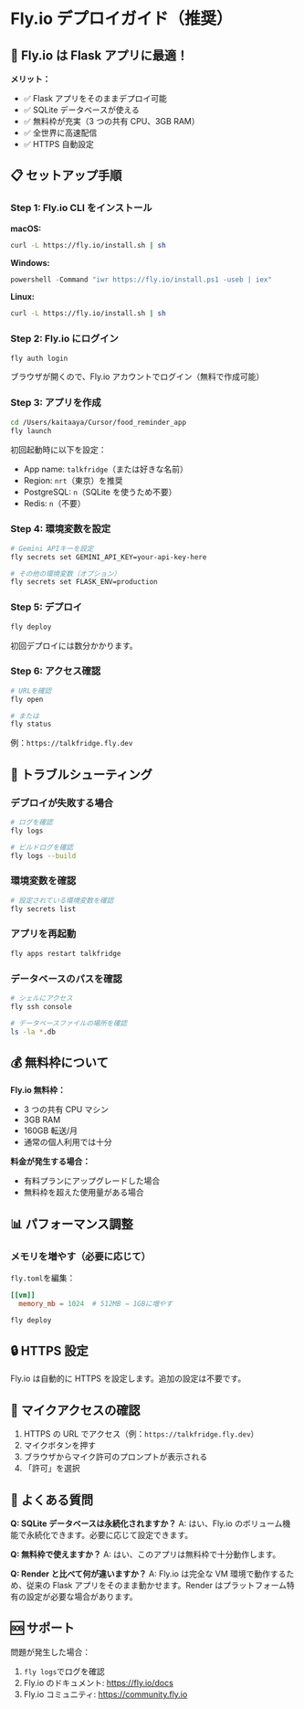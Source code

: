 # Fly.io デプロイガイド（推奨）

## 🚀 Fly.io は Flask アプリに最適！

**メリット：**

- ✅ Flask アプリをそのままデプロイ可能
- ✅ SQLite データベースが使える
- ✅ 無料枠が充実（3 つの共有 CPU、3GB RAM）
- ✅ 全世界に高速配信
- ✅ HTTPS 自動設定

## 📋 セットアップ手順

### Step 1: Fly.io CLI をインストール

**macOS:**

```bash
curl -L https://fly.io/install.sh | sh
```

**Windows:**

```powershell
powershell -Command "iwr https://fly.io/install.ps1 -useb | iex"
```

**Linux:**

```bash
curl -L https://fly.io/install.sh | sh
```

### Step 2: Fly.io にログイン

```bash
fly auth login
```

ブラウザが開くので、Fly.io アカウントでログイン（無料で作成可能）

### Step 3: アプリを作成

```bash
cd /Users/kaitaaya/Cursor/food_reminder_app
fly launch
```

初回起動時に以下を設定：

- App name: `talkfridge`（または好きな名前）
- Region: `nrt`（東京）を推奨
- PostgreSQL: `n`（SQLite を使うため不要）
- Redis: `n`（不要）

### Step 4: 環境変数を設定

```bash
# Gemini APIキーを設定
fly secrets set GEMINI_API_KEY=your-api-key-here

# その他の環境変数（オプション）
fly secrets set FLASK_ENV=production
```

### Step 5: デプロイ

```bash
fly deploy
```

初回デプロイには数分かかります。

### Step 6: アクセス確認

```bash
# URLを確認
fly open

# または
fly status
```

例：`https://talkfridge.fly.dev`

## 🔧 トラブルシューティング

### デプロイが失敗する場合

```bash
# ログを確認
fly logs

# ビルドログを確認
fly logs --build
```

### 環境変数を確認

```bash
# 設定されている環境変数を確認
fly secrets list
```

### アプリを再起動

```bash
fly apps restart talkfridge
```

### データベースのパスを確認

```bash
# シェルにアクセス
fly ssh console

# データベースファイルの場所を確認
ls -la *.db
```

## 💰 無料枠について

**Fly.io 無料枠：**

- 3 つの共有 CPU マシン
- 3GB RAM
- 160GB 転送/月
- 通常の個人利用では十分

**料金が発生する場合：**

- 有料プランにアップグレードした場合
- 無料枠を超えた使用量がある場合

## 📊 パフォーマンス調整

### メモリを増やす（必要に応じて）

`fly.toml`を編集：

```toml
[[vm]]
  memory_mb = 1024  # 512MB → 1GBに増やす
```

```bash
fly deploy
```

## 🔒 HTTPS 設定

Fly.io は自動的に HTTPS を設定します。追加の設定は不要です。

## 🎯 マイクアクセスの確認

1. HTTPS の URL でアクセス（例：`https://talkfridge.fly.dev`）
2. マイクボタンを押す
3. ブラウザからマイク許可のプロンプトが表示される
4. 「許可」を選択

## 📝 よくある質問

**Q: SQLite データベースは永続化されますか？**
A: はい、Fly.io のボリューム機能で永続化できます。必要に応じて設定できます。

**Q: 無料枠で使えますか？**
A: はい、このアプリは無料枠で十分動作します。

**Q: Render と比べて何が違いますか？**
A: Fly.io は完全な VM 環境で動作するため、従来の Flask アプリをそのまま動かせます。Render はプラットフォーム特有の設定が必要な場合があります。

## 🆘 サポート

問題が発生した場合：

1. `fly logs`でログを確認
2. Fly.io のドキュメント: https://fly.io/docs
3. Fly.io コミュニティ: https://community.fly.io

